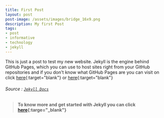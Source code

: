 ```yaml
---
title: First Post
layout: post
post-image: /assets/images/bridge_16x9.png
description: My first Post
tags:
- post
- informative
- technology
- jekyll
---
```


This is just a post to test my new website. Jekyll is the engine behind GitHub Pages, which you can use to host sites right from your GitHub repositories and if you don't know what GitHub Pages are you can visit on click [here](https://help.github.com/en/github/working-with-github-pages/about-github-pages){:target="blank"} or [here](https://pages.github.com/){:target="blank"}
###### Source : [`Jekyll Docs`](https://jekyllrb.com/docs/)

> #### To know more and get started with Jekyll you can click [here](https://jekyllrb.com/){:targe="_blank"}